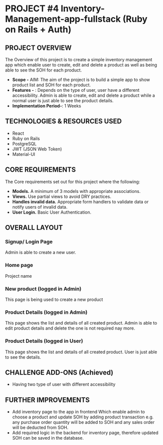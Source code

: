 # PROJECT #4 Inventory-Management-app-fullstack (Ruby on Rails + Auth)

## PROJECT OVERVIEW
The Overview of this project is to create a simple inventory management app which enable user to create, edit and delete a product 
as well as being able to see the SOH for each product. 

* **Scope -** AIM: The aim of the project is to build a simple app to show product list and SOH for each product.
* **Features -** : Depends on the type of user, user have a different accessibility. Admin is able to create, edit and delete a product
while a normal user is just able to see the product details.
* **Implementation Period-**: 1 Weeks
## TECHNOLOGIES & RESOURCES USED
* React
* Ruby on Rails
* PostgreSQL
* JWT (JSON Web Token)
* Material-UI
## CORE REQUIREMENTS
The Core requirements set out for this project where the following:
* **Models.** A minimum of 3 models with appropriate associations.
* **Views.** Use partial views to avoid DRY practices.
* **Handles invalid data.** Appropriate form handlers to validate data or notify users of invalid data.
* **User Login.** Basic User Authentication.
## OVERALL LAYOUT
### Signup/ Login Page
Admin is able to create a new user.
### Home page
Project name
### New product (logged in Admin)
This page is being used to create a new product
### Product Details (logged in Admin)
This page shows the list and details of all created product. Admin is able to edit product details and delete the one is not required nay more.
### Product Details (logged in User)
This page shows the list and details of all created product. User is just able to see the details.
## CHALLENGE ADD-ONS (Achieved)
* Having two type of user with different accessibility
## FURTHER IMPROVEMENTS
* Add inventory page to the app in frontend Which enable admin to choose a product and update SOH by adding product transaction e.g. any purchase order quantity will be added to SOH and any sales order will be deducted from SOH.
* Add required logic in the backend for inventory page, therefore updated SOH can be saved in the database.
